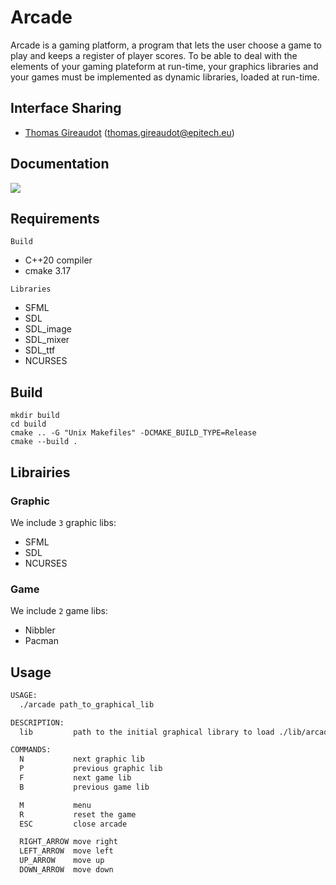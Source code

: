 # Arcade
Arcade is a gaming platform, a program that lets the user choose a game to play and keeps a register of player scores.
To be able to deal with the elements of your gaming plateform at run-time, your graphics libraries and your games must be implemented as dynamic libraries, loaded at run-time.

## Interface Sharing

- [Thomas Gireaudot](thomas.gireaudot@epitech.eu) (thomas.gireaudot@epitech.eu)
## Documentation

[![](https://img.shields.io/badge/Documentation-pdf-red.svg)](./doc/refman.pdf)

## Requirements

`Build`
- C++20 compiler
- cmake 3.17

`Libraries`
- SFML
- SDL
- SDL_image
- SDL_mixer
- SDL_ttf
- NCURSES

## Build

```
mkdir build
cd build
cmake .. -G "Unix Makefiles" -DCMAKE_BUILD_TYPE=Release
cmake --build .
```

## Librairies
### Graphic
We include `3` graphic libs:
- SFML
- SDL
- NCURSES

### Game
We include `2` game libs:
- Nibbler
- Pacman

## Usage
```bash
USAGE:
  ./arcade path_to_graphical_lib

DESCRIPTION:
  lib         path to the initial graphical library to load ./lib/arcade_(sfml|ncurses|sdl2).so

COMMANDS:
  N           next graphic lib
  P           previous graphic lib
  F           next game lib
  B           previous game lib

  M           menu
  R           reset the game
  ESC         close arcade

  RIGHT_ARROW move right
  LEFT_ARROW  move left
  UP_ARROW    move up
  DOWN_ARROW  move down
```
